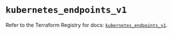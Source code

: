 # `kubernetes_endpoints_v1`

Refer to the Terraform Registry for docs: [`kubernetes_endpoints_v1`](https://registry.terraform.io/providers/hashicorp/kubernetes/2.35.0/docs/resources/endpoints_v1).
